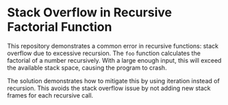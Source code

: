 # Stack Overflow in Recursive Factorial Function

This repository demonstrates a common error in recursive functions: stack overflow due to excessive recursion.  The `foo` function calculates the factorial of a number recursively.  With a large enough input, this will exceed the available stack space, causing the program to crash.

The solution demonstrates how to mitigate this by using iteration instead of recursion.  This avoids the stack overflow issue by not adding new stack frames for each recursive call.